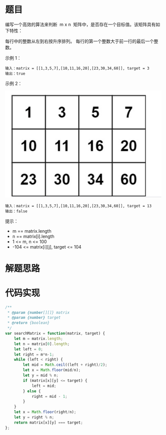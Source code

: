 # 题目

编写一个高效的算法来判断  m x n  矩阵中，是否存在一个目标值。该矩阵具有如下特性：

每行中的整数从左到右按升序排列。
每行的第一个整数大于前一行的最后一个整数。

示例 1：

```
输入：matrix = [[1,3,5,7],[10,11,16,20],[23,30,34,60]], target = 3
输出：true
```

示例 2：

![74搜索二维矩阵](./image/74搜索二维矩阵.png)

```
输入：matrix = [[1,3,5,7],[10,11,16,20],[23,30,34,60]], target = 13
输出：false
```

提示：

- m == matrix.length
- n == matrix[i].length
- 1 <= m, n <= 100
- -104 <= matrix[i][j], target <= 104

# 解题思路

# 代码实现

```javaScript
/**
 * @param {number[][]} matrix
 * @param {number} target
 * @return {boolean}
 */
var searchMatrix = function(matrix, target) {
    let m = matrix.length;
    let n = matrix[0].length;
    let left = 0;
    let right = m*n-1;
    while (left < right) {
        let mid = Math.ceil((left + right)/2);
        let x = Math.floor(mid/n);
        let y = mid % n;
        if (matrix[x][y] <= target) {
            left = mid;
        } else {
            right = mid - 1;
        }
    }
    let x = Math.floor(right/n);
    let y = right % n;
    return matrix[x][y] === target;
};
```
